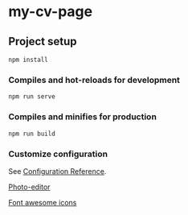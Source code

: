 # my-cv-page

## Project setup

```
npm install
```

### Compiles and hot-reloads for development

```
npm run serve
```

### Compiles and minifies for production

```
npm run build
```

### Customize configuration

See [Configuration Reference](https://cli.vuejs.org/config/).

[Photo-editor](https://www.befunky.com/create/photo-editor/)

[Font awesome icons](https://fontawesome.com/icons?d=gallery&m=free)
